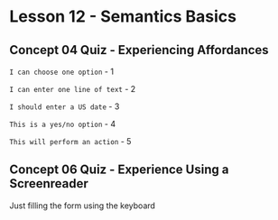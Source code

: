 # Lesson 12 - Semantics Basics

## Concept 04 Quiz - Experiencing Affordances
`I can choose one option` - 1

`I can enter one line of text` - 2

`I should enter a US date` - 3

`This is a yes/no option` - 4

`This will perform an action` - 5

## Concept 06 Quiz - Experience Using a Screenreader
Just filling the form using the keyboard